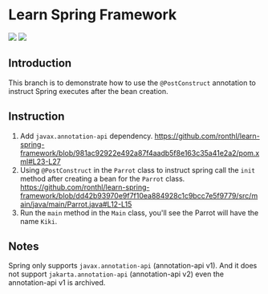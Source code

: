 # Learn Spring Framework
![](https://img.shields.io/badge/Spring-v5.3.24-grey?style=flat-square&logo=spring&labelColor=green&logoColor=white)
![](https://img.shields.io/badge/License-MIT-grey?style=flat-square&logo=license&labelColor=blue&logoColor=white)

## Introduction
This branch is to demonstrate how to use the `@PostConstruct` annotation to instruct Spring
executes after the bean creation.

## Instruction
1. Add `javax.annotation-api` dependency.
https://github.com/ronthl/learn-spring-framework/blob/981ac92922e492a87f4aadb5f8e163c35a41e2a2/pom.xml#L23-L27
2. Using `@PostConstruct` in the `Parrot` class to instruct spring call the `init` method after creating a bean
for the `Parrot` class.
https://github.com/ronthl/learn-spring-framework/blob/dd42b93970e9f7f10ea884928c1c9bcc7e5f9779/src/main/java/main/Parrot.java#L12-L15
3. Run the `main` method in the `Main` class, you'll see the Parrot will have the name `Kiki`.

## Notes
Spring only supports `javax.annotation-api` (annotation-api v1).
And it does not support `jakarta.annotation-api` (annotation-api v2)
even the annotation-api v1 is archived.